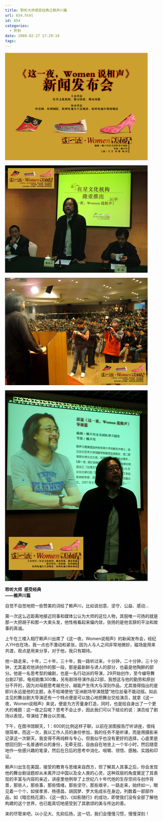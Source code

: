 ```yaml
---
title: 聆听大师感受经典之赖声川篇
url: 654.html
id: 654
categories:
  - 听到
date: 2008-02-27 17:29:19
tags:
---
```


![](/images/attachments/month_0803/u200831172537.jpg)  
  
![](/images/attachments/month_0803/620083117262.jpg)  
  
![](/images/attachments/month_0803/9200831172621.jpg)  
  
![](/images/attachments/month_0803/c200831172636.jpg)  
  

**聆听大师  感受经典  
——赖声川篇**

  
自觉不自觉地把一些赞美的词给了赖声川，比如说创意、坚守、公益、感动…  
  
第一次这么近距离地接近同事和媒体公认为大师的这位人物，其貎唯一可扬的就是那一大把胡子和那一大束头发，他性格看起来偏内敛，张扬的是他言辞的平淡和故事的真诚。  
  
上午在三楼入相厅赖声川出席了《这一夜，Women说相声》的新闻发布会，经纪人YH也在场，我一点也不激动和紧张，因为人与人之间非常地微妙，磁场是用来共渡，观点是用来分享，对于他，我只有期待。  
  
他一路走来，十年，二十年，三十年，我一路听过来，十分钟，二十分钟，三十分钟，尤其喜欢他讲创作的那一段，那是最新鲜与诱人的部分，也最是他陶醉的部分。他是一名思考型的编剧，也是一名行动派的导演，29开始创作，至今编导舞台剧27部，电视剧集300集，另有剧场导演作品22部，我想这与他的勤劳和原创分不开的，因为对母题思考越充分，越能产生伟大与深刻作品，尤其值得指出的是即兴永远是他的主题，永不枯竭使他“亚洲剧场导演翘楚”地位丝毫不能动摇。如此主见的舞台剧大导演还有一个特点便是可以放心地把舞台交给演员，就拿《这一夜，Women说相声》来说，便是为方芳量身打造，同时，也是给自身出了一个更大的难题：这一夜之后呢？思考不会止步，因此我们可以下结论的说：演员给了剧场以表现，导演给了舞台以灵魂。  
  
下午，在图书馆聊天，1：600的比例这样子聊，以前在浙图报告厅听讲座，很纯很简单，而这一次，我以工作人员的身份参加，我的任务不是听课，而是用摄影来记录这一次聊天，我变得不再纯粹与专心，但我似乎也没有更好的选择，心底里是想回归到一名普通听众的身份，无牵无挂，自由自在地坐上一个半小时，然后随意地作一些感兴趣的笔录，然后在日后的思考中消化、咀嚼、领悟、感触、实践和印证。  
  
赖声川出生在美国，接受的教育与思维来自西方，但了解其人其事之后，你会发现他的舞台剧话题却从未离开过中国以及全人类的心灵，这种双层的角度奠定了其表现的丰富与内容的亲近，讲座里他例举了上世纪八十年代他的生存空间与创作背景，那些人，那些事，那些情绪，那些坚守，那些艰辛，一路走来，始终如一，眼见着一个个，如侯孝贤、杨德昌、胡因梦、罗大佑成长在身边，列数着一部部作品，如《暗恋桃花源》、《这一夜》、《如影随行》的成功，即使我们没有全部了解他构建的这个世界，也已能真切地感受到了其歌颂的美与传达的善。  
  
来的尽管来吧，以小见大、先抑后扬，这一切，我们会慢慢习惯，慢慢深刻！